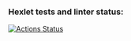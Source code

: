 ### Hexlet tests and linter status:
[![Actions Status](https://github.com/Supervagrant/frontend-project-lvl1/workflows/hexlet-check/badge.svg)](https://github.com/Supervagrant/frontend-project-lvl1/actions)